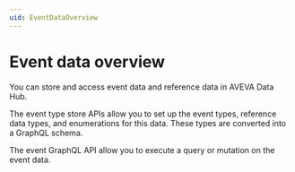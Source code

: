 ```yaml
---
uid: EventDataOverview
---
```


# Event data overview

You can store and access event data and reference data in AVEVA Data Hub.

The event type store APIs allow you to set up the event types, reference data types, and enumerations for this data. These types are converted into a GraphQL schema.

The event GraphQL API allow you to execute a query or mutation on the event data.